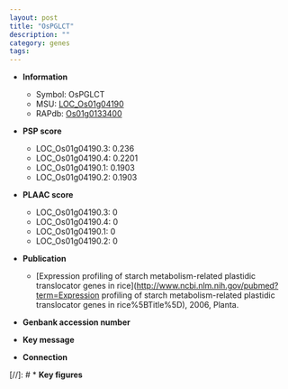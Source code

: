 ```yaml
---
layout: post
title: "OsPGLCT"
description: ""
category: genes
tags: 
---
```


* **Information**  
    + Symbol: OsPGLCT  
    + MSU: [LOC_Os01g04190](http://rice.plantbiology.msu.edu/cgi-bin/ORF_infopage.cgi?orf=LOC_Os01g04190)  
    + RAPdb: [Os01g0133400](http://rapdb.dna.affrc.go.jp/viewer/gbrowse_details/irgsp1?name=Os01g0133400)  

* **PSP score**  
    + LOC_Os01g04190.3: 0.236 
    + LOC_Os01g04190.4: 0.2201 
    + LOC_Os01g04190.1: 0.1903 
    + LOC_Os01g04190.2: 0.1903 

* **PLAAC score**  
    + LOC_Os01g04190.3: 0 
    + LOC_Os01g04190.4: 0 
    + LOC_Os01g04190.1: 0 
    + LOC_Os01g04190.2: 0 

* **Publication**  
    + [Expression profiling of starch metabolism-related plastidic translocator genes in rice](http://www.ncbi.nlm.nih.gov/pubmed?term=Expression profiling of starch metabolism-related plastidic translocator genes in rice%5BTitle%5D), 2006, Planta.

* **Genbank accession number**  

* **Key message**  

* **Connection**  

[//]: # * **Key figures**  


